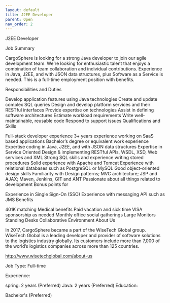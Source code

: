 ```yaml
---
layout: default
title: J2EE Developer
parent: Open
nav_order: 2
---
```


J2EE Developer

Job Summary

CargoSphere is looking for a strong Java developer to join our agile development team. We're looking for enthusiastic talent that enjoys a combination of team collaboration and individual contributions. Experience in Java, J2EE, and with JSON data structures, plus Software as a Service is needed. This is a full-time employment position with benefits.

Responsibilities and Duties

Develop application features using Java technologies
Create and update complex SQL queries
Design and develop platform services and their RESTful interfaces
Provide expertise on technologies
Assist in defining software architectures
Estimate workload requirements
Write well-maintainable, reusable code
Respond to support issues
Qualifications and Skills

Full-stack developer experience
3+ years experience working on SaaS based applications
Bachelor’s degree or equivalent work experience
Expertise coding in Java, J2EE, and with JSON data structures
Expertise in Service Oriented Design & implementing RESTful APIs, WSDL, XSD, Web services and XML
Strong SQL skills and experience writing stored procedures
Solid experience with Apache and Tomcat
Experience with relational databases such as PostgreSQL or MySQL
Good object-oriented design skills
Familiarity with Design patterns; MVC architecture; JSP and AJAX; Maven, Jenkins, GIT and ANT
Passionate about all things related to development
Bonus points for

Experience in Single Sign-On (SSO)
Experience with messaging API such as JMS
Benefits

401K matching
Medical benefits
Paid vacation and sick time
VISA sponsorship as needed
Monthly office social gatherings
Large Monitors
Standing Desks
Collaborative Environment
About Us

In 2017, CargoSphere became a part of the WiseTech Global group. WiseTech Global is a leading developer and provider of software solutions to the logistics industry globally. Its customers include more than 7,000 of the world’s logistics companies across more than 125 countries.

http://www.wisetechglobal.com/about-us

Job Type: Full-time

Experience:

spring: 2 years (Preferred)
Java: 2 years (Preferred)
Education:

Bachelor's (Preferred)